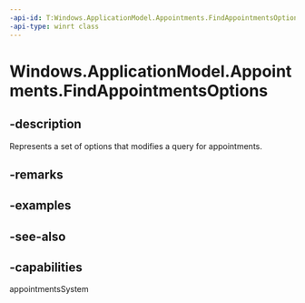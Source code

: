 ```yaml
---
-api-id: T:Windows.ApplicationModel.Appointments.FindAppointmentsOptions
-api-type: winrt class
---
```


<!-- Class syntax.
public class FindAppointmentsOptions : Windows.ApplicationModel.Appointments.IFindAppointmentsOptions
-->

# Windows.ApplicationModel.Appointments.FindAppointmentsOptions

## -description
Represents a set of options that modifies a query for appointments.

## -remarks

## -examples

## -see-also

## -capabilities
appointmentsSystem
